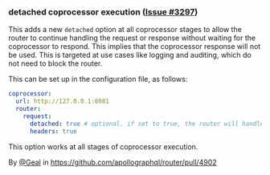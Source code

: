 ### detached coprocessor execution ([Issue #3297](https://github.com/apollographql/router/issues/3297))

This adds a new `detached` option at all coprocessor stages to allow the router to continue handling the request or response without waiting for the coprocessor to respond. This implies that the coprocessor response will not be used. This is targeted at use cases like logging and auditing, which do not need to block the router.

This can be set up in the configuration file, as follows:

```yaml title="router.yaml"
coprocessor:
  url: http://127.0.0.1:8081
  router:
    request:
      detached: true # optional. if set to true, the router will handle the request without waiting for the coprocessor to respond
      headers: true
```

This option works at all stages of coprocessor execution.

By [@Geal](https://github.com/Geal) in https://github.com/apollographql/router/pull/4902